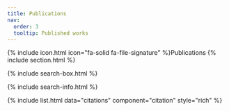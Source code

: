 ```yaml
---
title: Publications
nav:
  order: 3
  tooltip: Published works
---
```


{% include icon.html icon="fa-solid fa-file-signature" %}Publications
{% include section.html %}

{% include search-box.html %}

{% include search-info.html %}

{% include list.html data="citations" component="citation" style="rich" %}
